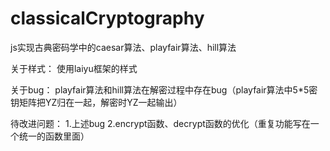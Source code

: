 # classicalCryptography
js实现古典密码学中的caesar算法、playfair算法、hill算法

关于样式：
  使用laiyu框架的样式
  
关于bug：
  playfair算法和hill算法在解密过程中存在bug（playfair算法中5*5密钥矩阵把YZ归在一起，解密时YZ一起输出）
  
待改进问题：
  1.上述bug
  2.encrypt函数、decrypt函数的优化（重复功能写在一个统一的函数里面）
  

